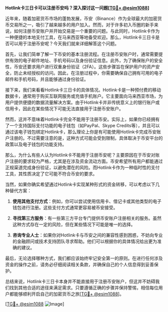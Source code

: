**Hotlink卡三日卡可以注册币安吗？深入探讨这一问题[[TG💪+ @esim1088](https://t.me/s/esim1088)]**

近年来，随着加密货币市场的蓬勃发展，币安（Binance）作为全球最大的加密货币交易所之一，吸引了越来越多的用户加入。然而，对于许多初入币圈的新手来说，如何注册币安账户并开始交易是一个重要的问题。与此同时，Hotlink卡作为一种便捷的本地支付工具，在马来西亚等地备受欢迎。那么，Hotlink卡三日卡是否可以用于注册币安呢？今天我们就来详细解答这个问题。

首先，让我们简单了解一下币安的基本注册流程。在注册币安账户时，通常需要提供有效的电子邮件地址、手机号码以及身份验证信息。此外，为了确保账户的安全性，币安还要求用户进行双重身份验证（2FA）。这些步骤旨在保护用户的资产安全，防止未经授权的访问。因此，在注册过程中，你需要确保自己拥有可用的电子邮件和手机号码，并且能够通过身份验证。

接下来，我们来看看Hotlink卡三日卡的具体情况。Hotlink卡是一种预付费的移动数据卡，通常用于购买互联网服务或充值手机账户。它主要面向马来西亚市场，为用户提供便捷的数据流量解决方案。由于Hotlink卡并非传统意义上的银行账户或信用卡，因此在某些情况下可能无法直接用于注册币安账户。

然而，这并不意味着Hotlink卡完全不能用于注册币安。实际上，如果你已经拥有了一个支持国际支付功能的电子钱包（如PayPal、Skype Credits等），并且可以通过该电子钱包绑定Hotlink卡，那么理论上你是有可能使用Hotlink卡完成币安账户注册的。不过需要注意的是，这种方式可能会受到限制，具体取决于币安平台的政策以及电子钱包的功能支持。

那么，为什么有些人认为Hotlink卡不能用于注册币安呢？主要原因在于币安对账户注册的要求较为严格，尤其是在涉及资金流动方面。币安希望所有用户都能通过正规渠道完成身份验证，以避免潜在的风险。而Hotlink卡作为一种临时性的支付工具，其性质决定了它可能不符合币安的要求。

当然，如果你确实希望通过Hotlink卡实现某种形式的资金转移，可以考虑以下几种替代方案：

1. **使用其他支付方式**：例如，你可以尝试使用信用卡、借记卡或其他类型的电子钱包进行注册。这些支付方式通常更容易被币安接受。
   
2. **寻找第三方服务**：有一些第三方平台专门提供币安账户注册相关的服务。虽然这种方式存在一定的风险，但在某些情况下可能是唯一的选择。

3. **咨询专业人士**：如果你对Hotlink卡与币安之间的兼容性感到困惑，不妨向专业的金融顾问或技术支持团队寻求帮助。他们可以根据你的具体情况给出更为准确的建议。

最后，无论选择哪种方式，我们都应该始终牢记安全第一的原则。在进行任何涉及资金的操作之前，请务必仔细阅读相关条款，并确保自己的个人信息得到妥善保护。

总结来说，Hotlink卡三日卡本身并不能直接用于注册币安账户，但这并不妨碍我们找到其他合适的途径来满足需求。只要遵循正确的步骤并保持警惕，相信每位用户都能够顺利开启自己的加密货币之旅[[TG💪+ @esim1088](https://t.me/s/esim1088)]。

[[TG💪+ @esim1088](https://t.me/s/esim1088) ![Image](https://i.postimg.cc/4NQfJmqS/Snipaste-2025-05-13-00-14-12.png)]